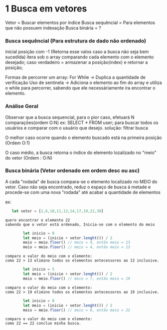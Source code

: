 # 1 Busca em vetores

Vetor = Buscar elementos por índice
Busca sequêncial = Para elementos que não possuem indexação 
Busca binária = ?

### Busca sequêncial (Para estrutura de dado não ordenado)
 inicial posição com -1 (Retorna esse valos caso a busca não seja bem sucedida)
 itera sob o array comparando cada elemento com o elemento desejado;
 caso verdadeiro = armazenar a posição(index) e retornar a posição;

 Formas de percorrer um array:
 For
 While -> Duplica a quantidade de verificação
 Uso de sentinela -> Adiciona o elemento ao fim do array e utiliza o while para percorrer, sabendo que ele necessáriamente ira encontrar o elemento.

 ### Análise Geral

 Observar que a busca sequencial, para o pior caso, efetuará N comparações(ordem O:N)
 ex: SELECT * FROM user; para buscar todos os usuários e comparar com o usuário que desejo.
 solução: filtrar busca

 O melhor caso ocorre quando o elemento buscado está na primeira posição (Ordem O:1)

 O caso médio, a busca retorna o índice do elemento lozalizado no "meio" do vetor (Ordem : O:N)


 ### Busca binária (Vetor ordenado em ordem desc ou asc)

 A cada "rodada" de busca compara-se o elemento localizado no MEIO do vetor.
 Caso não seja encontrado, reduz o espaço de busca á metade e procede-se com uma nova "rodada"
 até acabar a quantidade de elementos

 ex:
 ```ts
    let vetor = [2,6,10,11,13,14,17,19,22,30]
 ```
    quero encontrar o elemento 22
    sabendo que o vetor está ordenado, Inicia-se com o elemento do meio
```ts
        let inicio = 0
        let meio = (inicio + vetor.lenght()) / 2
        meio = meio.floor() // meio = 4, então meio = 13
        meio = meio.floor() // meio = 4, então meio = 13
```

    comparo o valor do meio com o elemento:
    como 22 > 13 elimino todos os elementos antecessores ao 13 inclusive.

```ts
        let inicio = 5
        let meio = (inicio + vetor.lenght()) / 2
        meio = meio.floor() // meio = 7, então meio = 19
```

    comparo o valor do meio com o elemento:
    como 22 > 19 elimino todos os elementos antecessores ao 19 inclusive.
```ts
        let inicio = 8
        let meio = (inicio + vetor.lenght()) / 2
        meio = meio.floor() // meio = 8, então meio = 22
```

    comparo o valor do meio com o elemento:
    como 22 == 22 concluo minha busca.

